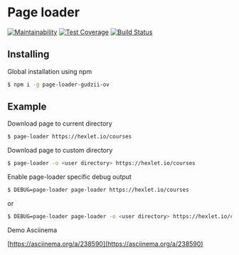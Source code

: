 # Page loader
[![Maintainability](https://api.codeclimate.com/v1/badges/3b3a27ed5ee98268b22a/maintainability)](https://codeclimate.com/github/gudzii-ov/project-lvl3-s444/maintainability)
[![Test Coverage](https://api.codeclimate.com/v1/badges/3b3a27ed5ee98268b22a/test_coverage)](https://codeclimate.com/github/gudzii-ov/project-lvl3-s444/test_coverage)
[![Build Status](https://travis-ci.org/gudzii-ov/project-lvl3-s444.svg?branch=master)](https://travis-ci.org/gudzii-ov/project-lvl3-s444)

## Installing

Global installation using npm

```bash
$ npm i -g page-loader-gudzii-ov
```

## Example

Download page to current directory

```bash
$ page-loader https://hexlet.io/courses
```

Download page to custom directory

```bash
$ page-loader -o <user directory> https://hexlet.io/courses
```

Enable page-loader specific debug output

```bash
$ DEBUG=page-loader page-loader https://hexlet.io/courses
```
or
```bash
$ DEBUG=page-loader page-loader -o <user directory> https://hexlet.io/courses
```

Demo Asciinema

[https://asciinema.org/a/238590](https://asciinema.org/a/238590)